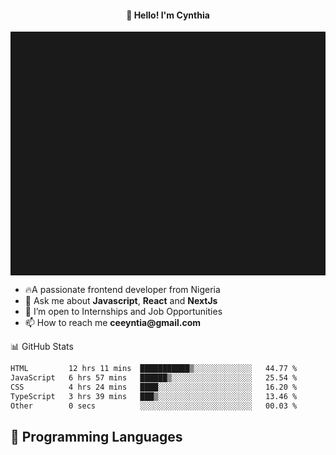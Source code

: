 <h4 align="center">👋 Hello! I'm Cynthia</h4>

<hr style="height:10%; margin-left:0; margin-right:0;" />

<div align="left">
  <ul>
  <li>🔥A passionate frontend developer from Nigeria</li>
  <li>💬 Ask me about <strong>Javascript</strong>, <strong>React</strong> and <strong> NextJs</strong></li>
  <li>👯 I’m open to Internships and Job Opportunities</li>
  <li>📫 How to reach me <strong>ceeyntia@gmail.com</strong></li>
</ul>
</div
  
## 📊 GitHub Stats

<!--START_SECTION:waka-->

```txt
HTML         12 hrs 11 mins  ███████████▒░░░░░░░░░░░░░   44.77 %
JavaScript   6 hrs 57 mins   ██████▒░░░░░░░░░░░░░░░░░░   25.54 %
CSS          4 hrs 24 mins   ████░░░░░░░░░░░░░░░░░░░░░   16.20 %
TypeScript   3 hrs 39 mins   ███▒░░░░░░░░░░░░░░░░░░░░░   13.46 %
Other        0 secs          ░░░░░░░░░░░░░░░░░░░░░░░░░   00.03 %
```

<!--END_SECTION:waka-->

## 💬 Programming Languages

<!--START_SECTION:languages-->
<!--END_SECTION:languages-->
